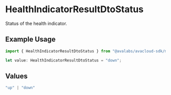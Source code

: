 # HealthIndicatorResultDtoStatus

Status of the health indicator.

## Example Usage

```typescript
import { HealthIndicatorResultDtoStatus } from "@avalabs/avacloud-sdk/models/components";

let value: HealthIndicatorResultDtoStatus = "down";
```

## Values

```typescript
"up" | "down"
```